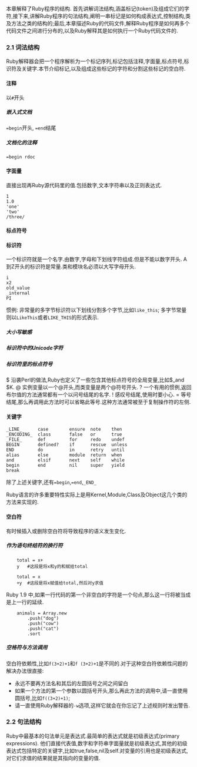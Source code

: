 本章解释了Ruby程序的结构. 首先讲解词法结构,涵盖标记(token)及组成它们的字符,接下来,讲解Ruby程序的句法结构,阐明一串标记是如何构成表达式,控制结构,类及方法之类的结构的;最后,本章描述Ruby的代码文件,解释Ruby程序是如何再多个代码文件之间进行分布的,以及Ruby解释其是如何执行一个Ruby代码文件的.

### 2.1 词法结构
Ruby解释器会把一个程序解析为一个标记序列,标记包括注释,字面量,标点符号,标识符及关键字.本节介绍标记,以及组成这些标记的字符和分割这些标记的空白符.

#### 注释
以`#`开头
##### 嵌入式文档
`=begin`开头, `=end`结尾
##### 文档化的注释
`=begin rdoc`

#### 字面量
直接出现再Ruby源代码里的值.包括数字,文本字符串以及正则表达式.

    1
    1.0
    'one'
    'two'
    /three/

#### 标点符号

#### 标识符
一个标识符就是一个名字.由数字,字母和下划线字符组成.但是不能以数字开头.
A到Z开头的标识符是常量.类和模块名必须以大写字母开头.

    i
    x2
    old_value
    _internal
    PI

惯例: 非常量的多字节标识符以下划线分割多个字节,比如`like_this`; 多字节常量则以`LikeThis`或者`LIKE_THIS`的形式表示.

##### 大小写敏感
##### 标识符中的Unicode字符
##### 标识符里的标点符号

  $ 沿袭Perl的做法,Ruby也定义了一些包含其他标点符号的全局变量,比如$_and $K.
  @ 实例变量以一个@开头,而类变量是两个@符号开头.
  ? 一个有用的惯例,返回布尔值的方法通常都有一个以问号结尾的名字.
  ! 感叹号结尾,使用时要小心.
  = 等号结尾,那么再调用此方法时可以省略此等号.这种方法通常被至于复制操作符的左侧.

#### 关键字

    _LINE_      case        ensure  note    then
    _ENCODING_  class       false   or      true
    _FILE_      def         for     redo    undef
    BEGIN       defined?    if      rescue  unless
    END         do          in      retry   until
    alias       else        module  return  when
    and         elsif       next    self    while
    begin       end         nil     super   yield
    break

除了上述关键字,还有`=begin`,`=end`,`_END_`

Ruby语言的许多重要特性实际上是用Kernel,Module,Class及Object这几个类的方法来实现的.

#### 空白符
有时候插入或删除空白符将导致程序的语义发生变化.

##### 作为语句终结符的换行符

        total = x+
        y   #这段是将x和y的和赋给total

        total = x
        +y  #这段是将x赋值给total,然后对y求值

Ruby 1.9 中,如果一行代码的第一个非空白的字符是一个句点,那么这一行将被当成是上一行的延续.

        animals = Array.new
            .push("dog")
            .push("cow")
            .push("cat")
            .sort

##### 空格符与方法调用
空白符依赖性,比如`f(3+2)+1`和`f (3+2)+1`是不同的.对于这种空白符依赖性问题的解决办法很直接:

* 永远不要再方法名和其后的左圆括号之间之间留白
* 如果一个方法的第一个参数以圆括号开头,那么再此方法的调用中,请一直使用圆括号,比如`f((3+2)+1)`;
* 请一直使用Ruby解释器的`-w`选项,这样它就会在你忘记了上述规则时发出警告.

### 2.2 句法结构
Ruby中最基本的句法单元是表达式.最简单的表达式就是初级表达式(primary expressions). 他们直接代表值,数字和字符串字面量就是初级表达式,其他的初级表达式包括特定的关键字,比如true,false,nil及self.对变量的引用也是初级表达式,对它们求值的结果就是其指向的变量的值.




